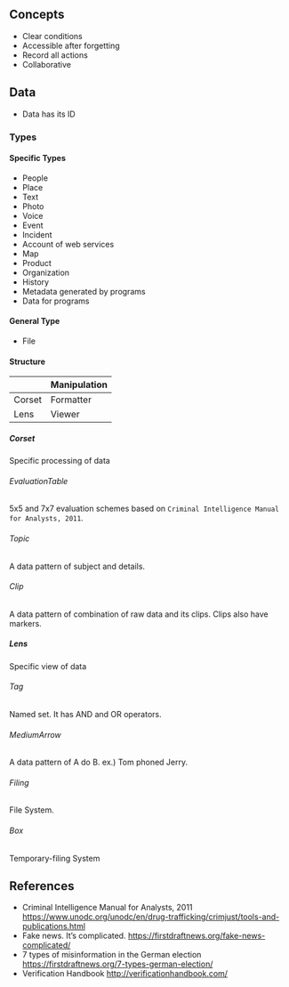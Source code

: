 ## Concepts
- Clear conditions
- Accessible after forgetting
- Record all actions
- Collaborative

## Data 
- Data has its ID

### Types

#### Specific Types
- People
- Place
- Text
- Photo
- Voice
- Event
- Incident
- Account of web services
- Map
- Product
- Organization
- History
- Metadata generated by programs
- Data for programs

#### General Type
- File

#### Structure

|        | Manipulation  |
|--------|---------------|
| Corset | Formatter     |
| Lens   | Viewer        |

##### Corset
Specific processing of data

###### EvaluationTable
5x5 and 7x7 evaluation schemes based on `Criminal Intelligence Manual for Analysts, 2011`.
###### Topic
A data pattern of subject and details.
###### Clip
A data pattern of combination of raw data and its clips. Clips also have markers.

##### Lens
Specific view of data

###### Tag
Named set. It has AND and OR operators.
###### MediumArrow
A data pattern of A do B. ex.) Tom phoned Jerry.
###### Filing
File System. 
###### Box
Temporary-filing System

## References
- Criminal Intelligence Manual for Analysts, 2011 https://www.unodc.org/unodc/en/drug-trafficking/crimjust/tools-and-publications.html 
- Fake news. It’s complicated. https://firstdraftnews.org/fake-news-complicated/
- 7 types of misinformation in the German election https://firstdraftnews.org/7-types-german-election/
- Verification Handbook http://verificationhandbook.com/


